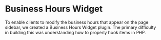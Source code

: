 # Business Hours Widget 

To enable clients to modify the business hours that appear on the page sidebar, we created a Business Hours Widget plugin. The primary difficulty in building this was understanding how to properly hook items in PHP.